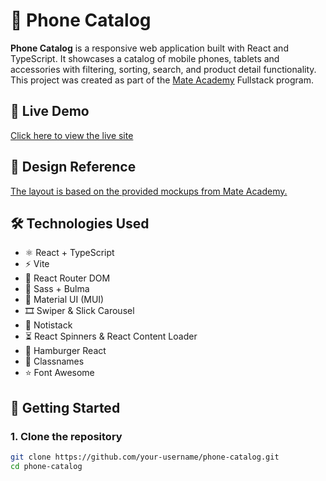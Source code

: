 # 📱 Phone Catalog

**Phone Catalog** is a responsive web application built with React and TypeScript. It showcases a catalog of mobile phones, tablets and accessories with filtering, sorting, search, and product detail functionality.  
This project was created as part of the [Mate Academy](https://mate.academy) Fullstack program.

## 🔗 Live Demo

[Click here to view the live site](https://futdevelop.github.io/react_phone-catalog)

## 🎨 Design Reference

[The layout is based on the provided mockups from Mate Academy.](https://www.figma.com/design/T5ttF21UnT6RRmCQQaZc6L/Phone-catalog--V2--Original?node-id=0-1&p=f&t=JkyFjpPgQMTl9HkA-0)

## 🛠️ Technologies Used

- ⚛️ React + TypeScript
- ⚡ Vite
- 🧭 React Router DOM
- 🎨 Sass + Bulma
- 🧩 Material UI (MUI)
- 🎞️ Swiper & Slick Carousel
- 🔔 Notistack
- ⏳ React Spinners & React Content Loader
- 🍔 Hamburger React
- 🧰 Classnames
- ⭐ Font Awesome

## 🚀 Getting Started

### 1. Clone the repository

```bash
git clone https://github.com/your-username/phone-catalog.git
cd phone-catalog



